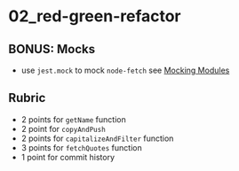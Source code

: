 # 02_red-green-refactor

## BONUS: Mocks

* use `jest.mock` to mock `node-fetch` see [Mocking Modules](https://jestjs.io/docs/en/mock-functions#mocking-modules)

## Rubric

* 2 points for `getName` function
* 2 point for `copyAndPush`
* 2 points for `capitalizeAndFilter` function
* 3 points for `fetchQuotes` function
* 1 point for commit history